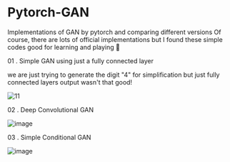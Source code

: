 # Pytorch-GAN

Implementations of GAN by pytorch and comparing different versions
Of course, there are lots of official implementations but I found these simple codes good for learning and playing 🙂

01 . Simple GAN using just a fully connected layer

we are just trying to generate the digit "4" for simplification
but just fully connected layers output wasn't that good!

![11](https://github.com/HosseinDahaei/Pytorch-GAN/assets/47916989/3a773ef3-1b6e-451f-90db-4d9a3fc97270)

02 . Deep Convolutional GAN

![image](https://github.com/user-attachments/assets/98df543f-ad10-4657-a1b5-559673156e02)


03 . Simple Conditional GAN

![image](https://github.com/user-attachments/assets/a4dd2fb9-6f68-4ee1-ad8e-cf352b023b84)
